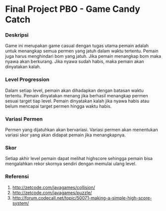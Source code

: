 # Final Project PBO - Game Candy Catch

### Deskripsi
Game ini merupakan game casual dengan tugas utama pemain adalah untuk menangkap semua permen yang jatuh dalam waktu tertentu. Pemain juga harus menghindari bom yang jatuh. Jika pemain menangkap bom maka nyawa akan berkurang. Jika nyawa sudah habis, maka pemain akan dinyatakan kalah.

### Level Progression
Dalam setiap level, pemain akan dihadapkan dengan batasan waktu tertentu. Pemain dinyatakan menang jika berhasil menangkap permen sesuai target tiap level. Pemain dinyatakan kalah jika nyawa habis atau belum mencapai target permen hingga waktu habis.

### Variasi Permen
Permen yang dijatuhkan akan bervariasi. Variasi permen akan menentukan variasi skor yang akan didapat pemain jika menangkapnya.

### Skor
Setiap akhir level pemain dapat melihat highscore sehingga pemain bisa mengalahkan rekor skornya sendiri dengan memulai ulang level.

### Referensi
1. http://zetcode.com/javagames/collision/
2. http://zetcode.com/javagames/puzzle/
3. http://forum.codecall.net/topic/50071-making-a-simple-high-score-system/
